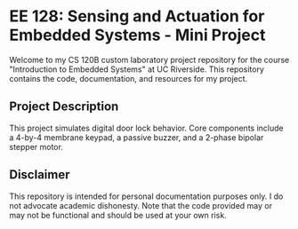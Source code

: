 # EE 128: Sensing and Actuation for Embedded Systems - Mini Project
Welcome to my CS 120B custom laboratory project repository for the course "Introduction to Embedded Systems" at UC Riverside. This repository contains the code, documentation, and resources for my project.

## Project Description

This project simulates digital door lock behavior. Core components include a 4-by-4 membrane keypad, a passive buzzer, and a 2-phase bipolar stepper motor.

## Disclaimer

This repository is intended for personal documentation purposes only. I do not advocate academic dishonesty. Note that the code provided may or may not be functional and should be used at your own risk.
